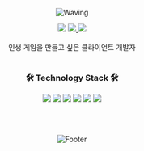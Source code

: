 
<div align="center">
    
![Waving](https://capsule-render.vercel.app/api?type=Waving&height=200%&text=Jeongopo&fontAlign=50&fontAlignY=40&color=gradient)
<div align="center">  
      <a href="https://velog.io/@jeongopo"><img src="https://img.shields.io/badge/Velog-brightgreen?style=flat-square&logo=Velog&logoColor=white&link=https://velog.io/@jeongopo/"></a>
      <a href="https://www.notion.so/UE5-6daabc26f26e4dde855d6cf5800d598f"><img src="https://img.shields.io/badge/Notion-000000?style=flat-square&logo=Notion&logoColor=white&link=https://www.notion.so/UE5-6daabc26f26e4dde855d6cf5800d598f"></a><a href="https://solved.ac/jeongopo">
      <img src="http://mazassumnida.wtf/api/mini/generate_badge?boj=jeongopo"/></a> <br><br>
    인생 게임을 만들고 싶은 클라이언트 개발자<br><br>
</div>
                                  
<div>       
    <h3> 🛠 Technology Stack 🛠 </h3>
    <p>
      <img src="https://img.shields.io/badge/C++-blue?style=flat-square&logo=C%2B%2B&logoColor=white">
      <img src="https://img.shields.io/badge/C-informational?style=flat-square&logo=C&logoColor=white">
      <img src="https://img.shields.io/badge/C-green?style=flat-square&logo=C Sharp&logoColor=white">
      <img src="https://img.shields.io/badge/JavaScript-yellow?style=flat-square&logo=JavaScript&logoColor=white">
       <img src="https://img.shields.io/badge/Unreal Engine-000000?style=flat-square&logo=Unreal Engine&logoColor=white">
       <img src="https://img.shields.io/badge/Unity-000000?style=flat-square&logo=Unity&logoColor=white">
    </p>
</div>
<br><br>
    
![Footer](https://capsule-render.vercel.app/api?type=waving&color=auto&height=200&section=footer)
    
</div>

